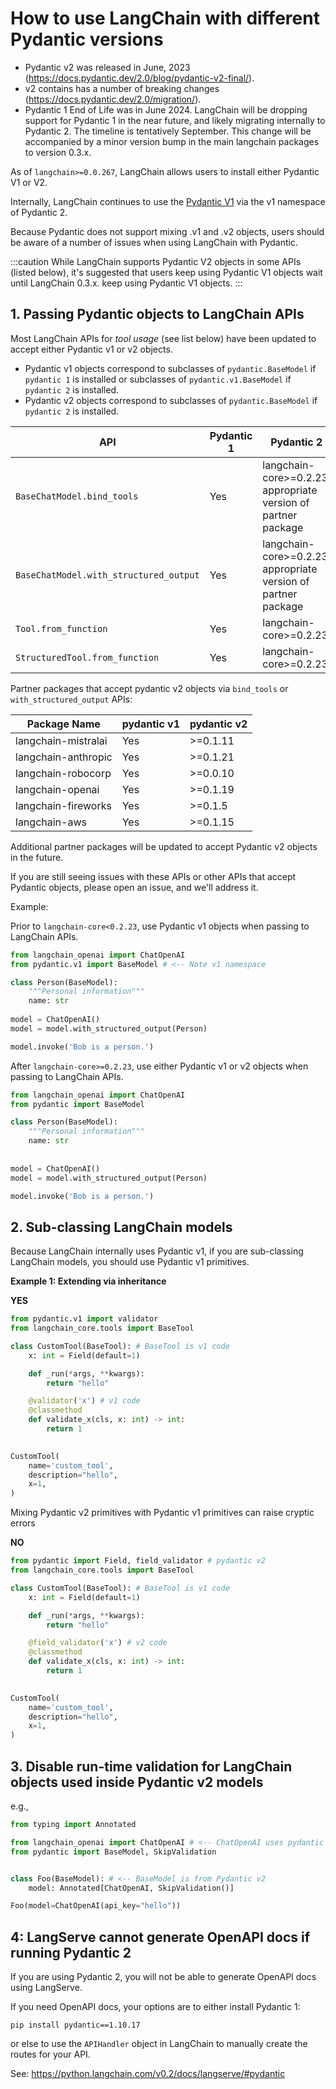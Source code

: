 # How to use LangChain with different Pydantic versions

- Pydantic v2 was released in June, 2023 (https://docs.pydantic.dev/2.0/blog/pydantic-v2-final/).
- v2 contains has a number of breaking changes (https://docs.pydantic.dev/2.0/migration/).
- Pydantic 1 End of Life was in June 2024. LangChain will be dropping support for Pydantic 1 in the near future,
and likely migrating internally to Pydantic 2. The timeline is tentatively September. This change will be accompanied by a minor version bump in the main langchain packages to version 0.3.x.

As of `langchain>=0.0.267`, LangChain allows users to install either Pydantic V1 or V2.

Internally, LangChain continues to use the [Pydantic V1](https://docs.pydantic.dev/latest/migration/#continue-using-pydantic-v1-features) via
the v1 namespace of Pydantic 2.

Because Pydantic does not support mixing .v1 and .v2 objects, users should be aware of a number of issues
when using LangChain with Pydantic.

:::caution
While LangChain supports Pydantic V2 objects in some APIs (listed below), it's suggested that users keep using Pydantic V1 objects wait until LangChain 0.3.x.
keep using Pydantic V1 objects.
:::


## 1. Passing Pydantic objects to LangChain APIs

Most LangChain APIs for *tool usage* (see list below) have been updated to accept either Pydantic v1 or v2 objects.

* Pydantic v1 objects correspond to subclasses of `pydantic.BaseModel` if `pydantic 1` is installed or subclasses of `pydantic.v1.BaseModel` if `pydantic 2` is installed.
* Pydantic v2 objects correspond to subclasses of `pydantic.BaseModel` if `pydantic 2` is installed.


| API                                    | Pydantic 1 | Pydantic 2                                                     |
|----------------------------------------|------------|----------------------------------------------------------------|
| `BaseChatModel.bind_tools`             | Yes        | langchain-core>=0.2.23, appropriate version of partner package |
| `BaseChatModel.with_structured_output` | Yes        | langchain-core>=0.2.23, appropriate version of partner package |
| `Tool.from_function`                   | Yes        | langchain-core>=0.2.23                                         |
| `StructuredTool.from_function`         | Yes        | langchain-core>=0.2.23                                         |


Partner packages that accept pydantic v2 objects via `bind_tools` or `with_structured_output` APIs:

| Package Name        | pydantic v1 | pydantic v2 |
|---------------------|-------------|-------------|
| langchain-mistralai | Yes         | >=0.1.11    |
| langchain-anthropic | Yes         | >=0.1.21    |
| langchain-robocorp  | Yes         | >=0.0.10    |
| langchain-openai    | Yes         | >=0.1.19    |
| langchain-fireworks | Yes         | >=0.1.5     |
| langchain-aws       | Yes         | >=0.1.15    |

Additional partner packages will be updated to accept Pydantic v2 objects in the future.

If you are still seeing issues with these APIs or other APIs that accept Pydantic objects, please open an issue, and we'll
address it.

Example:

Prior to `langchain-core<0.2.23`, use Pydantic v1 objects when passing to LangChain APIs.


```python
from langchain_openai import ChatOpenAI
from pydantic.v1 import BaseModel # <-- Note v1 namespace

class Person(BaseModel):
    """Personal information"""
    name: str
    
model = ChatOpenAI()
model = model.with_structured_output(Person)

model.invoke('Bob is a person.')
```

After `langchain-core>=0.2.23`, use either Pydantic v1 or v2 objects when passing to LangChain APIs.

```python
from langchain_openai import ChatOpenAI
from pydantic import BaseModel

class Person(BaseModel):
    """Personal information"""
    name: str
    
    
model = ChatOpenAI()
model = model.with_structured_output(Person)

model.invoke('Bob is a person.')
```

## 2. Sub-classing LangChain models

Because LangChain internally uses Pydantic v1, if you are sub-classing LangChain models, you should use Pydantic v1
primitives.


**Example 1: Extending via inheritance**

**YES** 

```python
from pydantic.v1 import validator
from langchain_core.tools import BaseTool

class CustomTool(BaseTool): # BaseTool is v1 code
    x: int = Field(default=1)

    def _run(*args, **kwargs):
        return "hello"

    @validator('x') # v1 code
    @classmethod
    def validate_x(cls, x: int) -> int:
        return 1
    

CustomTool(
    name='custom_tool',
    description="hello",
    x=1,
)
```

Mixing Pydantic v2 primitives with Pydantic v1 primitives can raise cryptic errors

**NO** 

```python
from pydantic import Field, field_validator # pydantic v2
from langchain_core.tools import BaseTool

class CustomTool(BaseTool): # BaseTool is v1 code
    x: int = Field(default=1)

    def _run(*args, **kwargs):
        return "hello"

    @field_validator('x') # v2 code
    @classmethod
    def validate_x(cls, x: int) -> int:
        return 1
    

CustomTool( 
    name='custom_tool',
    description="hello",
    x=1,
)
```


## 3. Disable run-time validation for LangChain objects used inside Pydantic v2 models

e.g.,

```python
from typing import Annotated

from langchain_openai import ChatOpenAI # <-- ChatOpenAI uses pydantic v1
from pydantic import BaseModel, SkipValidation


class Foo(BaseModel): # <-- BaseModel is from Pydantic v2
    model: Annotated[ChatOpenAI, SkipValidation()]

Foo(model=ChatOpenAI(api_key="hello"))
```

## 4: LangServe cannot generate OpenAPI docs if running Pydantic 2

If you are using Pydantic 2, you will not be able to generate OpenAPI docs using LangServe.

If you need OpenAPI docs, your options are to either install Pydantic 1:

`pip install pydantic==1.10.17`

or else to use the `APIHandler` object in LangChain to manually create the
routes for your API.

See: https://python.langchain.com/v0.2/docs/langserve/#pydantic

